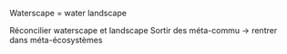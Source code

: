 Waterscape = water landscape

Réconcilier waterscape et landscape
Sortir des méta-commu → rentrer dans méta-écosystèmes


